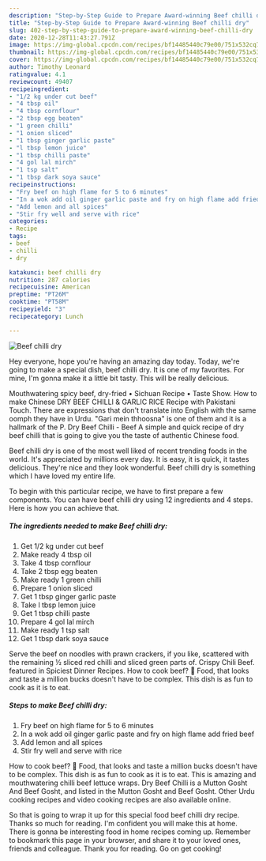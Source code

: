 ```yaml
---
description: "Step-by-Step Guide to Prepare Award-winning Beef chilli dry"
title: "Step-by-Step Guide to Prepare Award-winning Beef chilli dry"
slug: 402-step-by-step-guide-to-prepare-award-winning-beef-chilli-dry
date: 2020-12-28T11:43:27.791Z
image: https://img-global.cpcdn.com/recipes/bf14485440c79e00/751x532cq70/beef-chilli-dry-recipe-main-photo.jpg
thumbnail: https://img-global.cpcdn.com/recipes/bf14485440c79e00/751x532cq70/beef-chilli-dry-recipe-main-photo.jpg
cover: https://img-global.cpcdn.com/recipes/bf14485440c79e00/751x532cq70/beef-chilli-dry-recipe-main-photo.jpg
author: Timothy Leonard
ratingvalue: 4.1
reviewcount: 49407
recipeingredient:
- "1/2 kg under cut beef"
- "4 tbsp oil"
- "4 tbsp cornflour"
- "2 tbsp egg beaten"
- "1 green chilli"
- "1 onion sliced"
- "1 tbsp ginger garlic paste"
- "l tbsp lemon juice"
- "1 tbsp chilli paste"
- "4 gol lal mirch"
- "1 tsp salt"
- "1 tbsp dark soya sauce"
recipeinstructions:
- "Fry beef on high flame for 5 to 6 minutes"
- "In a wok add oil ginger garlic paste and fry on high flame add fried beef"
- "Add lemon and all spices"
- "Stir fry well and serve with rice"
categories:
- Recipe
tags:
- beef
- chilli
- dry

katakunci: beef chilli dry 
nutrition: 287 calories
recipecuisine: American
preptime: "PT26M"
cooktime: "PT58M"
recipeyield: "3"
recipecategory: Lunch

---
```



![Beef chilli dry](https://img-global.cpcdn.com/recipes/bf14485440c79e00/751x532cq70/beef-chilli-dry-recipe-main-photo.jpg)

Hey everyone, hope you're having an amazing day today. Today, we're going to make a special dish, beef chilli dry. It is one of my favorites. For mine, I'm gonna make it a little bit tasty. This will be really delicious.

Mouthwatering spicy beef, dry-fried • Sichuan Recipe • Taste Show. How to make Chinese DRY BEEF CHILLI &amp; GARLIC RICE Recipe with Pakistani Touch. There are expressions that don&#39;t translate into English with the same oomph they have in Urdu. &#34;Gari mein thhoosna&#34; is one of them and it is a hallmark of the P. Dry Beef Chilli - Beef A simple and quick recipe of dry beef chilli that is going to give you the taste of authentic Chinese food.

Beef chilli dry is one of the most well liked of recent trending foods in the world. It's appreciated by millions every day. It is easy, it is quick, it tastes delicious. They're nice and they look wonderful. Beef chilli dry is something which I have loved my entire life.


To begin with this particular recipe, we have to first prepare a few components. You can have beef chilli dry using 12 ingredients and 4 steps. Here is how you can achieve that.

<!--inarticleads1-->

##### The ingredients needed to make Beef chilli dry:

1. Get 1/2 kg under cut beef
1. Make ready 4 tbsp oil
1. Take 4 tbsp cornflour
1. Take 2 tbsp egg beaten
1. Make ready 1 green chilli
1. Prepare 1 onion sliced
1. Get 1 tbsp ginger garlic paste
1. Take l tbsp lemon juice
1. Get 1 tbsp chilli paste
1. Prepare 4 gol lal mirch
1. Make ready 1 tsp salt
1. Get 1 tbsp dark soya sauce


Serve the beef on noodles with prawn crackers, if you like, scattered with the remaining ½ sliced red chilli and sliced green parts of. Crispy Chili Beef. featured in Spiciest Dinner Recipes. How to cook beef? 🥩 Food, that looks and taste a million bucks doesn&#39;t have to be complex. This dish is as fun to cook as it is to eat. 

<!--inarticleads2-->

##### Steps to make Beef chilli dry:

1. Fry beef on high flame for 5 to 6 minutes
1. In a wok add oil ginger garlic paste and fry on high flame add fried beef
1. Add lemon and all spices
1. Stir fry well and serve with rice


How to cook beef? 🥩 Food, that looks and taste a million bucks doesn&#39;t have to be complex. This dish is as fun to cook as it is to eat. This is amazing and mouthwatering chilli beef lettuce wraps. Dry Beef Chilli is a Mutton Gosht And Beef Gosht, and listed in the Mutton Gosht and Beef Gosht. Other Urdu cooking recipes and video cooking recipes are also available online. 

So that is going to wrap it up for this special food beef chilli dry recipe. Thanks so much for reading. I'm confident you will make this at home. There is gonna be interesting food in home recipes coming up. Remember to bookmark this page in your browser, and share it to your loved ones, friends and colleague. Thank you for reading. Go on get cooking!
